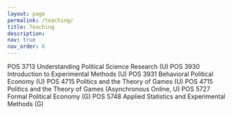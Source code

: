 ```yaml
---
layout: page
permalink: /teaching/
title: Teaching
description: 
nav: true
nav_order: 6
---
```


POS 3713 Understanding Political Science Research (U)
POS 3930 Introduction to Experimental Methods (U)
POS 3931 Behavioral Political Economy (U)
POS 4715 Politics and the Theory of Games (U)
POS 4715 Politics and the Theory of Games (Asynchronous Online, U)
POS 5727 Formal Political Economy (G)
POS 5748 Applied Statistics and Experimental Methods (G)
